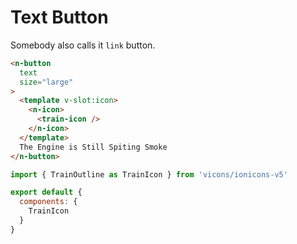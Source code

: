 # Text Button
Somebody also calls it `link` button.
```html
<n-button
  text
  size="large"
>
  <template v-slot:icon>
    <n-icon>
      <train-icon />
    </n-icon>
  </template>
  The Engine is Still Spiting Smoke
</n-button>
```
```js
import { TrainOutline as TrainIcon } from 'vicons/ionicons-v5'

export default {
  components: {
    TrainIcon
  }
}
```
